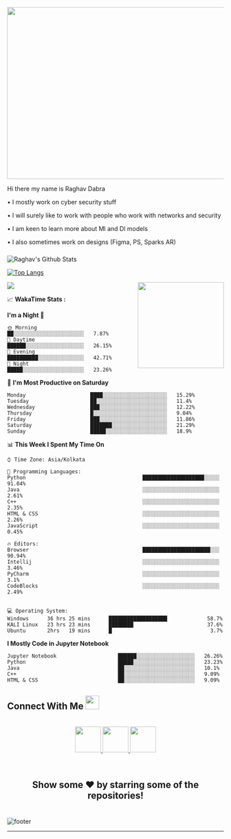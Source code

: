 
<img src="https://media.giphy.com/media/115BJle6N2Av0A/giphy.gif" width="1000" height="400"/>

Hi there my name is Raghav Dabra 




• I mostly work on cyber security stuff

• I will surely like to work with people who work with networks and security

• I am keen to learn more about Ml and Dl models 

• I also sometimes work on designs (Figma, PS, Sparks AR)

###

![Raghav's Github Stats](https://github-readme-stats.vercel.app/api?username=RaghavDabra&show_icons=true&theme=midnight-purple)

[![Top Langs](https://github-readme-stats.vercel.app/api/top-langs/?username=RaghavDabra&theme=midnight-purple&layout=compact)](https://github.com/RaghavDabra/github-readme-stats)


<img align="Right" width="200" height="200" src="https://media.giphy.com/media/o0vwzuFwCGAFO/giphy.gif">

![](https://komarev.com/ghpvc/?username=RaghavDabra&color=blueviolet&style=plastic)




<summary>
  <g-emoji class="g-emoji" alias="chart_with_upwards_trend" fallback-src="https://github.githubassets.com/images/icons/emoji/unicode/1f4c8.png">📈</g-emoji> 
  <strong>WakaTime Stats : </strong>
</summary>





<!--START_SECTION:waka-->

 
 
 
**I'm a Night 🦉** 

```text
🌞 Morning                 ██░░░░░░░░░░░░░░░░░░░░░░░   7.87% 
🌆 Daytime                 ██████░░░░░░░░░░░░░░░░░░░   26.15% 
🌃 Evening                 ██████████░░░░░░░░░░░░░░░   42.71% 
🌙 Night                   █████░░░░░░░░░░░░░░░░░░░░   23.26%

```
📅 **I'm Most Productive on Saturday** 

```text
Monday                     ████░░░░░░░░░░░░░░░░░░░░░   15.29% 
Tuesday                    ██░░░░░░░░░░░░░░░░░░░░░░░   11.4% 
Wednesday                  ███░░░░░░░░░░░░░░░░░░░░░░   12.22% 
Thursday                   █░░░░░░░░░░░░░░░░░░░░░░░░   9.04% 
Friday                     ███░░░░░░░░░░░░░░░░░░░░░░   11.86% 
Saturday                   ███████░░░░░░░░░░░░░░░░░░   21.29% 
Sunday                     █████░░░░░░░░░░░░░░░░░░░░   18.9%

```


📊 **This Week I Spent My Time On** 

```text
⌚︎ Time Zone: Asia/Kolkata

💬 Programming Languages: 
Python                                      ████████████████████░░░░░   91.04% 
Java                                        ░░░░░░░░░░░░░░░░░░░░░░░░░   2.61% 
C++                                         ░░░░░░░░░░░░░░░░░░░░░░░░░   2.35% 
HTML & CSS                                  ░░░░░░░░░░░░░░░░░░░░░░░░░   2.26% 
JavaScript                                  ░░░░░░░░░░░░░░░░░░░░░░░░░   0.45%

🔥 Editors: 
Browser                                     ██████████████████████░░░   90.94% 
Intellij                                    ░░░░░░░░░░░░░░░░░░░░░░░░░   3.46% 
PyCharm                                     ░░░░░░░░░░░░░░░░░░░░░░░░░   3.1% 
CodeBlocks                                  ░░░░░░░░░░░░░░░░░░░░░░░░░   2.49%


💻 Operating System: 
Windows      36 hrs 25 mins      ███████████████████             58.7%
KALI Linux   23 hrs 23 mins      ████████                        37.6%
Ubuntu       2hrs   19 mins      █                                3.7%
```

**I Mostly Code in Jupyter Notebook** 

```text
Jupyter Notebook                    ██████░░░░░░░░░░░░░░░░░░░   26.26% 
Python                              █████░░░░░░░░░░░░░░░░░░░░   23.23% 
Java                                ██░░░░░░░░░░░░░░░░░░░░░░░   10.1% 
C++                                 ██░░░░░░░░░░░░░░░░░░░░░░░   9.09% 
HTML & CSS                          ██░░░░░░░░░░░░░░░░░░░░░░░   9.09%

```



<!--END_SECTION:waka-->

##  Connect With Me   <a target="_blank">    <img src="https://github.com/JayantGoel001/JayantGoel001/blob/master/Handshake.gif" height="32px" style="max-width:100%;">
  </a>
</h1>

<p align="center">
  <br>
  <a href="https://www.linkedin.com/in/raghavdabra/" target="_blank">
    <code><img height="60" width="60" src="https://github.com/JayantGoel001/JayantGoel001/blob/master/linkedin.svg"/></code>
  
  <a href="https://www.instagram.com/raghav__dabra/" target="_blank">
    <code><img height="60" width="60" src="https://github.com/JayantGoel001/JayantGoel001/blob/master/instagram.svg"/></code>
  </a>
  <a href="https://twitter.com/RaghavDabra4" target="_blank">
    <code><img height="60" width="60" src="https://github.com/JayantGoel001/JayantGoel001/blob/master/twitter.svg"/></code>
  </a>

  </a>     
</p>
<br/>



<div align="center">

## Show some ❤️ by starring some of the repositories!

</div>

#
![footer](https://media.giphy.com/media/xULW8v7LtZrgcaGvC0/giphy.gif) 

----



